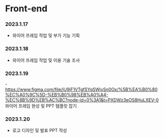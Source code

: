
# Front-end


### 2023.1.17
- 와이어 프레임 작업 및 부가 기능 기획

### 2023.1.18
- 와이어 프레임 작업 및 이용 기술 조사

### 2023.1.19
-https://www.figma.com/file/jU9iF1VTgfSYqSWjvSn0Ox/%5B%EA%B0%80%EC%A0%9C%5D-%EB%B0%98%EB%A0%A4-%EC%8B%9D%EB%AC%BC?node-id=0%3A1&t=PXDWz3eOS8HuLXEV-0
와이어 프레임 완성 및 PPT 템플릿 잡기

### 2023.1.20
- 로고 디자인 및 발표 PPT 작성
